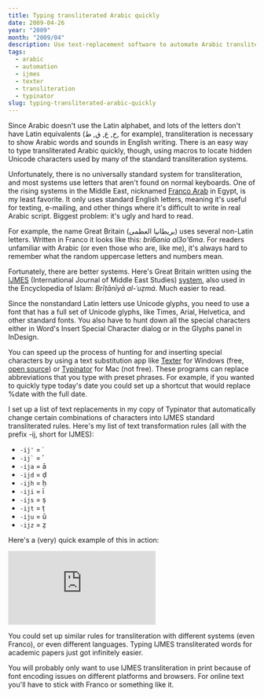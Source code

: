 ```yaml
---
title: Typing transliterated Arabic quickly
date: 2009-04-26
year: "2009"
month: "2009/04"
description: Use text-replacement software to automate Arabic transliteration.
tags: 
  - arabic
  - automation
  - ijmes
  - texter
  - transliteration
  - typinator
slug: typing-transliterated-arabic-quickly
---
```



Since Arabic doesn't use the Latin alphabet, and lots of the letters don't have Latin equivalents (خ, ع, ق, ط, for example), transliteration is necessary to show Arabic words and sounds in English writing. There is an easy way to type transliterated Arabic quickly, though, using macros to locate hidden Unicode characters used by many of the standard transliteration systems.

Unfortunately, there is no universally standard system for transliteration, and most systems use letters that aren't found on normal keyboards. One of the rising systems in the Middle East, nicknamed [Franco Arab](http://en.wikipedia.org/wiki/Arabic_Chat_Alphabet) in Egypt, is my least favorite. It only uses standard English letters, meaning it's useful for texting, e-mailing, and other things where it's difficult to write in real Arabic script. Biggest problem: it's ugly and hard to read.

For example, the name Great Britain (بريطانيا العظمى) uses several non-Latin letters. Written in Franco it looks like this: *bri6ania al3o'6ma*. For readers unfamiliar with Arabic (or even those who are, like me), it's always hard to remember what the random uppercase letters and numbers mean.

Fortunately, there are better systems. Here's Great Britain written using the [IJMES](https://www.cambridge.org/core/journals/international-journal-of-middle-east-studies/information/author-resources/ijmes-translation-and-transliteration-guide) (International Journal of Middle East Studies) [system](https://www.cambridge.org/core/services/aop-file-manager/file/57d83390f6ea5a022234b400/TransChart.pdf), also used in the Encyclopedia of Islam: *Brīṭānīyā al-ʿuẓmá*. Much easier to read.

Since the nonstandard Latin letters use Unicode glyphs, you need to use a font that has a full set of Unicode glyphs, like Times, Arial, Helvetica, and other standard fonts. You also have to hunt down all the special characters either in Word's Insert Special Character dialog or in the Glyphs panel in InDesign.

You can speed up the process of hunting for and inserting special characters by using a text substitution app like [Texter](http://lifehacker.com/software/texter/lifehacker-code-texter-windows-238306.php) for Windows (free, [open source](http://github.com/adampash/texter/tree/master)) or [Typinator](http://www.ergonis.com/products/typinator/) for Mac (not free). These programs can replace abbreviations that you type with preset phrases. For example, if you wanted to quickly type today's date you could set up a shortcut that would replace %date with the full date.

I set up a list of text replacements in my copy of Typinator that automatically change certain combinations of characters into IJMES standard transliterated rules. Here's my list of text transformation rules (all with the prefix -ij, short for IJMES):

* `-ij'` = &#x2BF;
* <code>-ij\`</code> = &#x2BE;
* `-ija` = &#x101;
* `-ijd` = &#x1E0D;
* `-ijh` = &#x1E25;
* `-iji` = &#x12B;
* `-ijs` = &#x1E63;
* `-ijt` = &#x1E6D;
* `-iju` = &#x16B;
* `-ijz` = &#x1E93;

Here's a (very) quick example of this in action:

<div class="video-responsive">
<iframe class="videoplayer" src="https://player.vimeo.com/video/4337233" frameborder="0" allow="autoplay; fullscreen" allowfullscreen></iframe>
</div>

You could set up similar rules for transliteration with different systems (even Franco), or even different languages. Typing IJMES transliterated words for academic papers just got infinitely easier.

<div class="alert alert-warning">
You will probably only want to use IJMES transliteration in print because of font encoding issues on different platforms and browsers. For online text you'll have to stick with Franco or something like it.
</div>
